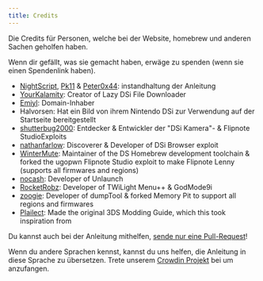 ```yaml
---
title: Credits
---
```


Die Credits für Personen, welche bei der Website, homebrew und anderen Sachen geholfen haben.

Wenn dir gefällt, was sie gemacht haben, erwäge zu spenden (wenn sie einen Spendenlink haben).

- [NightScript](https://nightscript370.github.io/), [Pk11](https://pk11.us/) & [Peter0x44](https://github.com/Peter0x44): instandhaltung der Anleitung
- [YourKalamity](https://github.com/YourKalamity): Creator of Lazy DSi File Downloader
- [Emiyl](https://emiyl.com/paypal): Domain-Inhaber
- Halvorsen: Hat ein Bild von ihrem Nintendo DSi zur Verwendung auf der Startseite bereitgestellt
- [shutterbug2000](https://paypal.me/projectkaeru): Entdecker & Entwickler der "DSi Kamera"- & Flipnote StudioExploits
- [nathanfarlow](https://github.com/nathanfarlow): Discoverer & Developer of DSi Browser exploit
- [WinterMute](https://devkitpro.org/support-devkitpro): Maintainer of the DS Homebrew development toolchain & forked the ugopwn Flipnote Studio exploit to make Flipnote Lenny (supports all firmwares and regions)
- [nocash](http://problemkaputt.de/donate.htm): Developer of Unlaunch
- [RocketRobz](https://github.com/RocketRobz): Developer of TWiLight Menu++ & GodMode9i
- [zoogie](https://github.com/zoogie): Developer of dumpTool & forked Memory Pit to support all regions and firmwares
- [Plailect](https://github.com/Plailect): Made the original 3DS Modding Guide, which this took inspiration from

Du kannst auch bei der Anleitung mithelfen, [sende nur eine Pull-Request](https://github.com/cfw-guide/dsi.cfw.guide/)!

Wenn du andere Sprachen kennst, kannst du uns helfen, die Anleitung in diese Sprache zu übersetzen. Trete unserem [Crowdin Projekt](https://crowdin.com/project/dsi-guide) bei um anzufangen.
